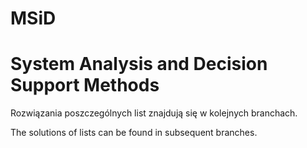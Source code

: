 # MSiD
# System Analysis and Decision Support Methods

Rozwiązania poszczególnych list znajdują się w kolejnych branchach.

The solutions of lists can be found in subsequent branches.
